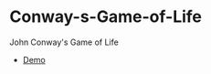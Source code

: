 # Conway-s-Game-of-Life
John Conway's Game of Life


- [Demo](https://codepen.io/manukminasyan/full/BqLJxm/)